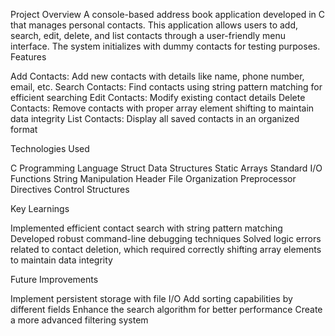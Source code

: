 Project Overview
A console-based address book application developed in C that manages personal contacts. This application allows users to add, search, edit, delete, and list contacts through a user-friendly menu interface. The system initializes with dummy contacts for testing purposes.
Features

Add Contacts: Add new contacts with details like name, phone number, email, etc.
Search Contacts: Find contacts using string pattern matching for efficient searching
Edit Contacts: Modify existing contact details
Delete Contacts: Remove contacts with proper array element shifting to maintain data integrity
List Contacts: Display all saved contacts in an organized format

Technologies Used

C Programming Language
Struct Data Structures
Static Arrays
Standard I/O Functions
String Manipulation
Header File Organization
Preprocessor Directives
Control Structures

Key Learnings

Implemented efficient contact search with string pattern matching
Developed robust command-line debugging techniques
Solved logic errors related to contact deletion, which required correctly shifting array elements to maintain data integrity

Future Improvements

Implement persistent storage with file I/O
Add sorting capabilities by different fields
Enhance the search algorithm for better performance
Create a more advanced filtering system
